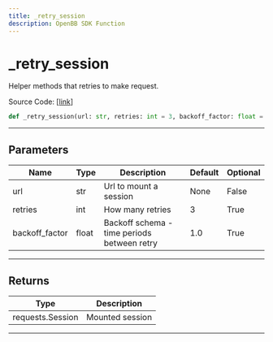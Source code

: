 ```yaml
---
title: _retry_session
description: OpenBB SDK Function
---
```


# _retry_session

Helper methods that retries to make request.

Source Code: [[link](https://github.com/OpenBB-finance/OpenBBTerminal/tree/main/openbb_terminal/alternative/oss/runa_model.py#L32)]

```python
def _retry_session(url: str, retries: int = 3, backoff_factor: float = 1.0) -> requests.sessions.Session
```

---

## Parameters

| Name | Type | Description | Default | Optional |
| ---- | ---- | ----------- | ------- | -------- |
| url | str | Url to mount a session | None | False |
| retries | int | How many retries | 3 | True |
| backoff_factor | float | Backoff schema - time periods between retry | 1.0 | True |


---

## Returns

| Type | Description |
| ---- | ----------- |
| requests.Session | Mounted session |
---

